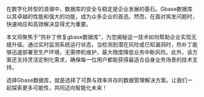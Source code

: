 在数字化转型的浪潮中，数据库的安全与稳定是企业发展的基石。Gbase数据库以其卓越的性能和强大的功能，成为众多企业的首选。然而，在面对突发问题时，快速响应和高效解决显得尤为重要。

本文将聚焦于“热补丁修复gbase数据库”，为您揭秘这一技术如何帮助企业实现无缝升级。通过实时监测系统运行状态，当检测到潜在风险或已知漏洞时，热补丁能够迅速部署至生产环境，无需停机维护，最大限度降低业务中断风险。此外，该方案还支持灵活定制化需求，确保每一位用户都能获得最适合自身业务场景的技术支持。

选择Gbase数据库，就是选择了可靠与效率并存的数据管理解决方案。让我们一起探索更多可能性，共同迈向智能化未来！